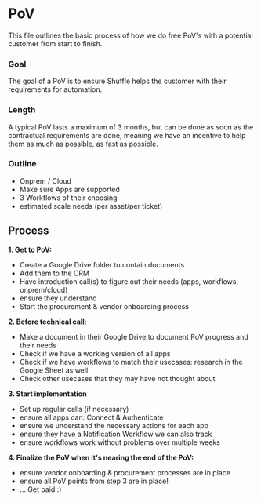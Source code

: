 # PoV
This file outlines the basic process of how we do free PoV's with a potential customer from start to finish. 

### Goal
The goal of a PoV is to ensure Shuffle helps the customer with their requirements for automation.

### Length
A typical PoV lasts a maximum of 3 months, but can be done as soon as the contractual requirements are done, meaning we have an incentive to help them as much as possible, as fast as possible.

### Outline
- Onprem / Cloud
- Make sure Apps are supported
- 3 Workflows of their choosing
- estimated scale needs (per asset/per ticket)

## Process
**1. Get to PoV:**
  - Create a Google Drive folder to contain documents
  - Add them to the CRM
  - Have introduction call(s) to figure out their needs (apps, workflows, onprem/cloud)
  - ensure they understand 
  - Start the procurement & vendor onboarding process

**2. Before technical call:**
  - Make a document in their Google Drive to document PoV progress and their needs
  - Check if we have a working version of all apps
  - Check if we have workflows to match their usecases: research in the Google Sheet as well
  - Check other usecases that they may have not thought about
  
**3. Start implementation**
  - Set up regular calls (if necessary)
  - ensure all apps can: Connect & Authenticate
  - ensure we understand the necessary actions for each app
  - ensure they have a Notification Workflow we can also track 
  - ensure workflows work without problems over multiple weeks

**4. Finalize the PoV when it's nearing the end of the PoV:**
  - ensure vendor onboarding & procurement processes are in place
  - ensure all PoV points from step 3 are in place!
  - ... Get paid :)
  
